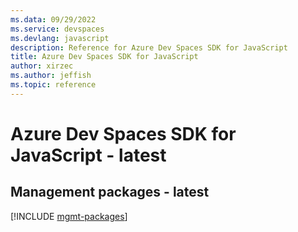 ```yaml
---
ms.data: 09/29/2022
ms.service: devspaces
ms.devlang: javascript
description: Reference for Azure Dev Spaces SDK for JavaScript
title: Azure Dev Spaces SDK for JavaScript
author: xirzec
ms.author: jeffish
ms.topic: reference
---
```

# Azure Dev Spaces SDK for JavaScript - latest

## Management packages - latest
[!INCLUDE [mgmt-packages](dev-spaces-mgmt-index.md)]